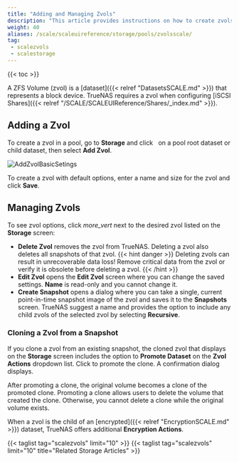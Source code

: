 ```yaml
---
title: "Adding and Managing Zvols"
description: "This article provides instructions on how to create zvols."
weight: 40
aliases: /scale/scaleuireference/storage/pools/zvolsscale/
tag: 
 - scalezvols
 - scalestorage
---
```


{{< toc >}}


A ZFS Volume (zvol) is a [dataset]({{< relref "DatasetsSCALE.md" >}}) that represents a block device.
TrueNAS requires a zvol when configuring [iSCSI Shares]({{< relref "/SCALE/SCALEUIReference/Shares/_index.md" >}}).

## Adding a Zvol

To create a zvol in a pool, go to **Storage** and click <i class="fa fa-ellipsis-v" aria-hidden="true" title="Options"></i>&nbsp; on a pool root dataset or child dataset, then select **Add Zvol**.

![AddZvolBasicSetings](/images/SCALE/22.02/AddZvolBasicSetings.png "Creating a new Zvol")

To create a zvol with default options, enter a name and size for the zvol and click **Save**.

## Managing Zvols

To see zvol options, click <i class="material-icons" aria-hidden="true" title="Options">more_vert</i> next to the desired zvol listed on the **Storage** screen:

* **Delete Zvol** removes the zvol from TrueNAS. Deleting a zvol also deletes all snapshots of that zvol.
  {{< hint danger >}}
  Deleting zvols can result in unrecoverable data loss!
  Remove critical data from the zvol or verify it is obsolete before deleting a zvol.
  {{< /hint >}}
* **Edit Zvol** opens the **Edit Zvol** screen where you can change the saved settings. **Name** is read-only and you cannot change it.
* **Create Snapshot** opens a dialog where you can take a single, current point-in-time snapshot image of the zvol and saves it to the **Snapshots** screen. 
  TrueNAS suggest a name and provides the option to include any child zvols of the selected zvol by selecting **Recursive**. 

### Cloning a Zvol from a Snapshot

If you clone a zvol from an existing snapshot, the cloned zvol that displays on the **Storage** screen includes the option to **Promote Dataset** on the **Zvol Actions** dropdown list. Click to promote the clone. A confirmation dialog displays.

After promoting a clone, the original volume becomes a clone of the promoted clone. Promoting a clone allows users to delete the volume that created the clone.
Otherwise, you cannot delete a clone while the original volume exists.

When a zvol is the child of an [encrypted]({{< relref "EncryptionSCALE.md" >}}) dataset, TrueNAS offers additional **Encryption Actions**. 

{{< taglist tag="scalezvols" limit="10" >}}
{{< taglist tag="scalezvols" limit="10" title="Related Storage Articles" >}}